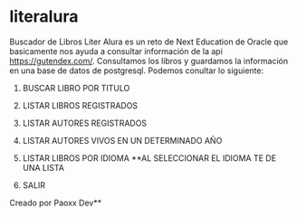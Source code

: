 # literalura
Buscador de Libros
Liter Alura es un reto de Next Education de Oracle que basicamente nos ayuda a consultar información de la api https://gutendex.com/.
Consultamos los libros y guardamos la información en una base de datos de postgresql.
Podemos conultar lo siguiente:
1. BUSCAR LIBRO POR TITULO
2. LISTAR LIBROS REGISTRADOS
3. LISTAR AUTORES REGISTRADOS
4. LISTAR AUTORES VIVOS EN UN DETERMINADO AÑO
5. LISTAR LIBROS POR IDIOMA
   **AL SELECCIONAR EL IDIOMA TE DE UNA LISTA

0. SALIR

Creado por Paoxx Dev**

